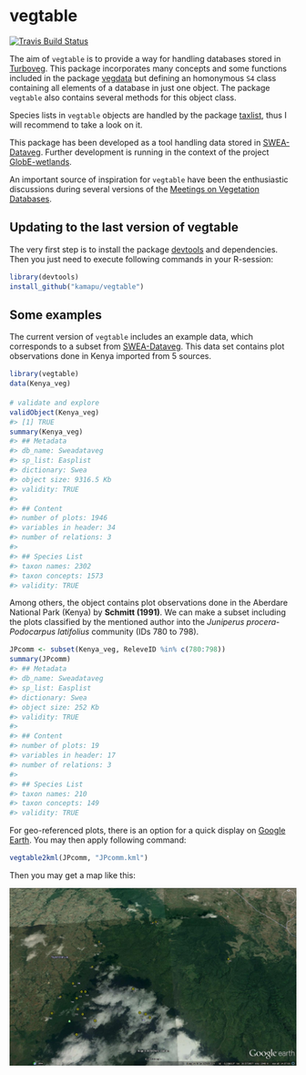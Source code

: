 
<!-- README.md is generated from README.Rmd. Please edit that file -->
vegtable
========

[![Travis Build Status](https://travis-ci.org/kamapu/vegtable.svg?branch=master)](https://travis-ci.org/kamapu/vegtable)

The aim of `vegtable` is to provide a way for handling databases stored in [Turboveg](http://www.synbiosys.alterra.nl/turboveg). This package incorporates many concepts and some functions included in the package [vegdata](https://cran.r-project.org/package=vegdata) but defining an homonymous `S4` class containing all elements of a database in just one object. The package `vegtable` also contains several methods for this object class.

Species lists in `vegtable` objects are handled by the package [taxlist](https://github.com/kamapu/taxlist), thus I will recommend to take a look on it.

This package has been developed as a tool handling data stored in [SWEA-Dataveg](http://www.givd.info/ID/AF-00-006). Further development is running in the context of the project [GlobE-wetlands](https://www.wetlands-africa.de/).

An important source of inspiration for `vegtable` have been the enthusiastic discussions during several versions of the [Meetings on Vegetation Databases](http://www.hswt.de/person/joerg-ewald/vegetationsdatenbanken.html).

Updating to the last version of vegtable
----------------------------------------

The very first step is to install the package [devtools](https://github.com/hadley/devtools) and dependencies. Then you just need to execute following commands in your R-session:

``` r
library(devtools)
install_github("kamapu/vegtable")
```

Some examples
-------------

The current version of `vegtable` includes an example data, which corresponds to a subset from [SWEA-Dataveg](http://www.givd.info/ID/AF-00-006). This data set contains plot observations done in Kenya imported from 5 sources.

``` r
library(vegtable)
data(Kenya_veg)

# validate and explore
validObject(Kenya_veg)
#> [1] TRUE
summary(Kenya_veg)
#> ## Metadata 
#> db_name: Sweadataveg
#> sp_list: Easplist
#> dictionary: Swea
#> object size: 9316.5 Kb 
#> validity: TRUE 
#> 
#> ## Content 
#> number of plots: 1946 
#> variables in header: 34 
#> number of relations: 3 
#> 
#> ## Species List 
#> taxon names: 2302 
#> taxon concepts: 1573 
#> validity: TRUE
```

Among others, the object contains plot observations done in the Aberdare National Park (Kenya) by **Schmitt (1991)**. We can make a subset including the plots classified by the mentioned author into the *Juniperus procera*-*Podocarpus latifolius* community (IDs 780 to 798).

``` r
JPcomm <- subset(Kenya_veg, ReleveID %in% c(780:798))
summary(JPcomm)
#> ## Metadata 
#> db_name: Sweadataveg
#> sp_list: Easplist
#> dictionary: Swea
#> object size: 252 Kb 
#> validity: TRUE 
#> 
#> ## Content 
#> number of plots: 19 
#> variables in header: 17 
#> number of relations: 3 
#> 
#> ## Species List 
#> taxon names: 210 
#> taxon concepts: 149 
#> validity: TRUE
```

For geo-referenced plots, there is an option for a quick display on [Google Earth](https://www.google.com/earth). You may then apply following command:

``` r
vegtable2kml(JPcomm, "JPcomm.kml")
```

Then you may get a map like this:

![figure of kml](README-figures/Juniperus.jpg)
